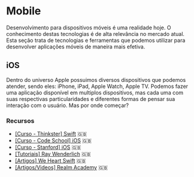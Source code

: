 # Mobile

Desenvolvimento para dispositivos móveis é uma realidade hoje.
O conhecimento destas tecnologias é de alta relevância no mercado atual.
Esta seção trata de tecnologias e ferramentas que podemos utilizar para
desenvolver aplicações móveis de maneira mais efetiva.

<!-- toc -->

## iOS

Dentro do universo Apple possuimos diversos dispositivos que podemos
atender, sendo eles: iPhone, iPad, Apple Watch, Apple TV.
Podemos fazer uma aplicação disponível em multiplos dispositivos, mas cada
 uma com suas respectivas particularidades e diferentes formas de pensar
  sua interação com o usuário. Mas por onde começar?

### Recursos

* [[Curso - Thinkster] Swift](https://goo.gl/oK4ckX) :uk:
* [[Curso - Code School] iOS](https://goo.gl/zt4t4T) :uk:
* [[Curso - Stanford] iOS](https://goo.gl/wPD3Aq) :uk:
* [[Tutoriais] Ray Wenderlich](https://goo.gl/eV42zQ) :uk:
* [[Artigos] We Heart Swift](https://goo.gl/fuqCDP) :uk:
* [[Artigos/Videos] Realm Academy](https://goo.gl/MJgZXo) :uk: